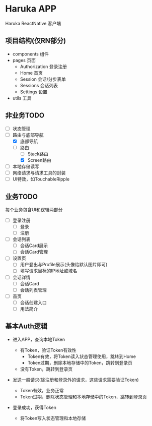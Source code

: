 # Haruka APP
Haruka ReactNative 客户端

## 项目结构(仅RN部分)
- components 组件  
- pages 页面  
    - Authorization 登录注册  
    - Home 首页  
    - Session 会话/分步表单  
    - Sessions 会话列表  
    - Settings 设置  
- utils 工具  

## 非业务TODO
- [ ] 状态管理
- [ ] 路由与底部导航
  - [x] 底部导航
  - [ ] 路由
    - [ ] Stack路由
    - [x] Screen路由
- [ ] 本地存储读写
- [ ] 网络请求与请求工具的封装
- [ ] UI特效，如TouchableRipple

## 业务TODO
每个业务包含UI和逻辑两部分
- [ ] 登录注册
  - [ ] 登录
  - [ ] 注册 
- [ ] 会话列表
  - [ ] 会话Card展示
  - [ ] 会话Card管理
- [ ] 设置页
  - [ ] 用户登出与Profile展示(头像给默认图片即可)
  - [ ] 填写请求目标的IP地址或域名
- [ ] 会话详情
  - [ ] 会话Card
  - [ ] 会话列表管理
- [ ] 首页
  - [ ] 会话创建入口
  - [ ] 用法简介

## 基本Auth逻辑
- 进入APP，查询本地Token
   - 有Token，验证Token有效性
        - Token有效，将Token读入状态管理使用，跳转到Home
        - Token过期，删除本地存储中的Token，跳转到登录页
   - 没有Token，跳转到登录页

- 发送一般请求(除注册和登录外的请求，这些请求需要验证Token)
   - Token有效，业务正常
   - Token过期，删除状态管理和本地存储中的Token，跳转到登录页

- 登录成功，获得Token
   - 将Token写入状态管理和本地存储